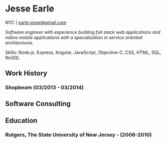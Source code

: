 # Jesse Earle

NYC | earle.jesse@gmail.com

_Software engineer with experience building full stack web applications and native mobile applications with a specialization in service oriented architectures._

Skills: Node.js, Express, Angular, JavaScript, Objective-C, CSS, HTML, SQL, NoSQL

## Work History

### Shopbeam (03/2013 - 03/2014)

## Software Consulting

## Education

### Rutgers, The State University of New Jersey - (2006-2010)